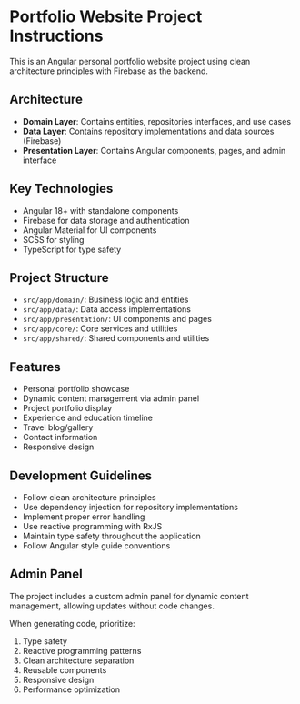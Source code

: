 <!-- Use this file to provide workspace-specific custom instructions to Copilot. For more details, visit https://code.visualstudio.com/docs/copilot/copilot-customization#_use-a-githubcopilotinstructionsmd-file -->

# Portfolio Website Project Instructions

This is an Angular personal portfolio website project using clean architecture principles with Firebase as the backend. 

## Architecture
- **Domain Layer**: Contains entities, repositories interfaces, and use cases
- **Data Layer**: Contains repository implementations and data sources (Firebase)
- **Presentation Layer**: Contains Angular components, pages, and admin interface

## Key Technologies
- Angular 18+ with standalone components
- Firebase for data storage and authentication
- Angular Material for UI components
- SCSS for styling
- TypeScript for type safety

## Project Structure
- `src/app/domain/`: Business logic and entities
- `src/app/data/`: Data access implementations
- `src/app/presentation/`: UI components and pages
- `src/app/core/`: Core services and utilities
- `src/app/shared/`: Shared components and utilities

## Features
- Personal portfolio showcase
- Dynamic content management via admin panel
- Project portfolio display
- Experience and education timeline
- Travel blog/gallery
- Contact information
- Responsive design

## Development Guidelines
- Follow clean architecture principles
- Use dependency injection for repository implementations
- Implement proper error handling
- Use reactive programming with RxJS
- Maintain type safety throughout the application
- Follow Angular style guide conventions

## Admin Panel
The project includes a custom admin panel for dynamic content management, allowing updates without code changes.

When generating code, prioritize:
1. Type safety
2. Reactive programming patterns
3. Clean architecture separation
4. Reusable components
5. Responsive design
6. Performance optimization
